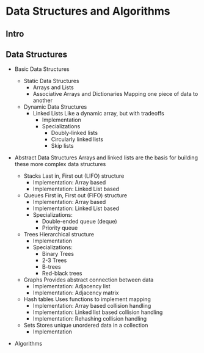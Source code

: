 # Data Structures and Algorithms

## Intro

## Data Structures

- Basic Data Structures
    - Static Data Structures
        - Arrays and Lists
        - Associative Arrays and Dictionaries
            Mapping one piece of data to another
    - Dynamic Data Structures
        - Linked Lists
            Like a dynamic array, but with tradeoffs
            - Implementation
            - Specializations
                - Doubly-linked lists
                - Circularly linked lists
                - Skip lists

- Abstract Data Structures
    Arrays and linked lists are the basis for building these more complex data structures

    - Stacks
        Last in, First out (LIFO) structure
        - Implementation: Array based
        - Implementation: Linked List based
    - Queues
        First in, First out (FIFO) structure
        - Implementation: Array based
        - Implementation: Linked List based
        - Specializations:
            - Double-ended queue (deque)
            - Priority queue
    - Trees
        Hierarchical structure
        - Implementation
        - Specializations:
            - Binary Trees
            - 2-3 Trees
            - B-trees
            - Red-black trees
    - Graphs
        Provides abstract connection between data
        - Implementation: Adjacency list
        - Implementation: Adjacency matrix
    - Hash tables
        Uses functions to implement mapping
        - Implementation: Array based collision handling
        - Implementation: Linked list based collision handling
        - Implementation: Rehashing collision handling
    - Sets
        Stores unique unordered data in a collection
        - Implementation

- Algorithms
